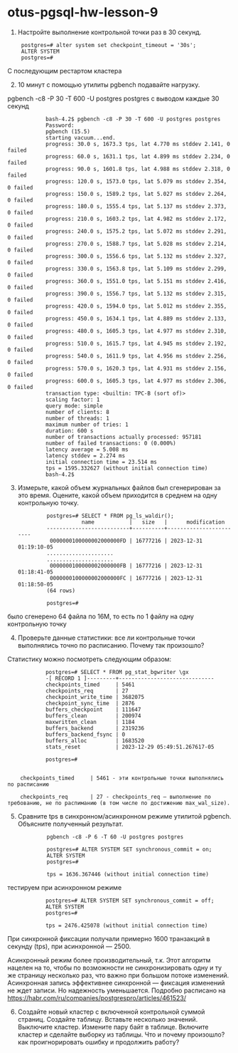 # otus-pgsql-hw-lesson-9

1. Настройте выполнение контрольной точки раз в 30 секунд.

        postgres=# alter system set checkpoint_timeout = '30s';
        ALTER SYSTEM
        postgres=#

С последующим рестартом кластера


2. 10 минут c помощью утилиты pgbench подавайте нагрузку.
 
 pgbench -c8 -P 30 -T 600 -U postgres postgres с выводом каждые 30 секунд

                bash-4.2$ pgbench -c8 -P 30 -T 600 -U postgres postgres
                Password:
                pgbench (15.5)
                starting vacuum...end.
                progress: 30.0 s, 1673.3 tps, lat 4.770 ms stddev 2.141, 0 failed
                progress: 60.0 s, 1631.1 tps, lat 4.899 ms stddev 2.234, 0 failed
                progress: 90.0 s, 1601.8 tps, lat 4.988 ms stddev 2.318, 0 failed
                progress: 120.0 s, 1573.0 tps, lat 5.079 ms stddev 2.354, 0 failed
                progress: 150.0 s, 1589.2 tps, lat 5.027 ms stddev 2.264, 0 failed
                progress: 180.0 s, 1555.4 tps, lat 5.137 ms stddev 2.373, 0 failed
                progress: 210.0 s, 1603.2 tps, lat 4.982 ms stddev 2.172, 0 failed
                progress: 240.0 s, 1575.2 tps, lat 5.072 ms stddev 2.291, 0 failed
                progress: 270.0 s, 1588.7 tps, lat 5.028 ms stddev 2.214, 0 failed
                progress: 300.0 s, 1556.6 tps, lat 5.132 ms stddev 2.327, 0 failed
                progress: 330.0 s, 1563.8 tps, lat 5.109 ms stddev 2.299, 0 failed
                progress: 360.0 s, 1551.0 tps, lat 5.151 ms stddev 2.416, 0 failed
                progress: 390.0 s, 1556.7 tps, lat 5.132 ms stddev 2.315, 0 failed
                progress: 420.0 s, 1594.0 tps, lat 5.012 ms stddev 2.355, 0 failed
                progress: 450.0 s, 1634.1 tps, lat 4.889 ms stddev 2.133, 0 failed
                progress: 480.0 s, 1605.3 tps, lat 4.977 ms stddev 2.310, 0 failed
                progress: 510.0 s, 1615.7 tps, lat 4.945 ms stddev 2.192, 0 failed
                progress: 540.0 s, 1611.9 tps, lat 4.956 ms stddev 2.256, 0 failed
                progress: 570.0 s, 1620.3 tps, lat 4.931 ms stddev 2.156, 0 failed
                progress: 600.0 s, 1605.3 tps, lat 4.977 ms stddev 2.306, 0 failed
                transaction type: <builtin: TPC-B (sort of)>
                scaling factor: 1
                query mode: simple
                number of clients: 8
                number of threads: 1
                maximum number of tries: 1
                duration: 600 s
                number of transactions actually processed: 957181
                number of failed transactions: 0 (0.000%)
                latency average = 5.008 ms
                latency stddev = 2.274 ms
                initial connection time = 23.514 ms
                tps = 1595.332627 (without initial connection time)
                bash-4.2$




3. Измерьте, какой объем журнальных файлов был сгенерирован за это время. Оцените, какой объем приходится в среднем на одну контрольную точку.


                postgres=# SELECT * FROM pg_ls_waldir();
                           name           |   size   |      modification
                --------------------------+----------+------------------------
                 0000000100000002000000FD | 16777216 | 2023-12-31 01:19:10-05
                .....................
                .....................
                 0000000100000002000000FB | 16777216 | 2023-12-31 01:18:41-05
                 0000000100000002000000FC | 16777216 | 2023-12-31 01:18:50-05
                (64 rows)
                
                postgres=# 

было сгенерено 64 файла по 16М, то есть по 1 файлу на одну контрольную точку


4. Проверьте данные статистики: все ли контрольные точки выполнялись точно по расписанию. Почему так произошло?

Статистику можно посмотреть следующим образом:

                postgres=# SELECT * FROM pg_stat_bgwriter \gx
                -[ RECORD 1 ]---------+------------------------------
                checkpoints_timed     | 5461
                checkpoints_req       | 27
                checkpoint_write_time | 3682075
                checkpoint_sync_time  | 2876
                buffers_checkpoint    | 111647
                buffers_clean         | 200974
                maxwritten_clean      | 1184
                buffers_backend       | 2319236
                buffers_backend_fsync | 0
                buffers_alloc         | 1683520
                stats_reset           | 2023-12-29 05:49:51.267617-05
                
                postgres=#


        checkpoints_timed     | 5461 - эти контрольные точки выполнялись по расписанию
        
        checkpoints_req       | 27 - checkpoints_req — выполнение по требованию, не по распиманию (в том числе по достижению max_wal_size).


5. Сравните tps в синхронном/асинхронном режиме утилитой pgbench. Объясните полученный результат.

                pgbench -c8 -P 6 -T 60 -U postgres postgres
                
                postgres=# ALTER SYSTEM SET synchronous_commit = on;
                ALTER SYSTEM
                postgres=#
                
                tps = 1636.367446 (without initial connection time)

тестируем при асинхронном режиме 

                postgres=# ALTER SYSTEM SET synchronous_commit = off;
                ALTER SYSTEM
                postgres=#
                
                tps = 2476.425078 (without initial connection time)

При синхронной фиксации получали примерно 1600 транзакций в секунду (tps), при асинхронной — 2500. 

Асинхронный режим более производительный, т.к. Этот алгоритм нацелен на то, чтобы по возможности не синхронизировать одну и ту же страницу несколько раз, что важно при большом потоке изменений. Асинхронная запись эффективнее синхронной — фиксация изменений не ждет записи. Но надежность уменьшается.
Подробно расписано на https://habr.com/ru/companies/postgrespro/articles/461523/

6. Создайте новый кластер с включенной контрольной суммой страниц. Создайте таблицу. Вставьте несколько значений. Выключите кластер. Измените пару байт в таблице. Включите кластер и сделайте выборку из таблицы. Что и почему произошло? как проигнорировать ошибку и продолжить работу?
